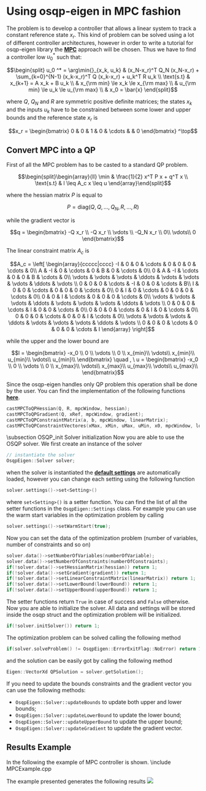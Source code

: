 # Using osqp-eigen in MPC fashion


The problem is to develop a controller that allows a linear system to track a constant reference state $x_r$. This kind of problem can be solved using a lot of different controller architectures, however in order to write a tutorial for osqp-eigen library the [**MPC**](https://en.wikipedia.org/wiki/Model_predictive_control) approach will be chosen.
 Thus we have to find a controller low $u_0^*$ such that:

```math
\begin{split}
  u_0 ^* = \arg\min{}_{x_k, u_k}   & (x_N-x_r)^T Q_N (x_N-x_r) + \sum_{k=0}^{N-1} (x_k-x_r)^T Q (x_k-x_r) + u_k^T R u_k \\
  \text{s.t} & x_{k+1} = A x_k + B u_k \\
  & x_{\rm min} \le x_k  \le x_{\rm max} \\
  & u_{\rm min} \le u_k  \le u_{\rm max} \\
  & x_0 = \bar{x}
\end{split}
```

 where $Q$, $Q_N$ and $R$ are symmetric positive definite matrices;
 the states $x_k$ and the inputs $u_k$ have to be constrained between some  lower and upper bounds and the reference state $x_r$ is
 
 ```math
 x_r = \begin{bmatrix} 0 & 0 & 1 & 0 & \cdots & & 0 \end{bmatrix} ^\top
 ```
 

 ## Convert MPC into a QP
 First of all the MPC problem has to be casted to a standard QP problem.

```math
\begin{split}\begin{array}{ll}
  \min & \frac{1}{2} x^T P x + q^T x \\
  \text{s.t} & l \leq A_c x \leq u
\end{array}\end{split}
 ```

where the hessian matrix $P$ is equal to
```math
P  = \text{diag}(Q, Q, ..., Q_N, R, ..., R)
```
while the gradient vector is
```math
q  = \begin{bmatrix}
-Q x_r \\
-Q x_r \\
\vdots \\
-Q_N x_r \\
0\\
\vdots\\
0
\end{bmatrix}
```

 The linear constraint matrix $A_c$ is
```math
A_c  =
\left[
\begin{array}{ccccc|cccc}
-I & 0 & 0 & \cdots & 0 & 0 & 0 & \cdots & 0\\
A & -I & 0 & \cdots & 0 & B & 0 & \cdots & 0\\
0 & A & -I & \cdots & 0 & 0 & B & \cdots &  0\\
\vdots & \vdots & \vdots  & \ddots & \vdots & \vdots & \vdots & \ddots & \vdots \\
0 & 0 & 0  & \cdots & -I & 0 & 0 & \cdots & B\\
I & 0 & 0 & \cdots & 0 & 0 & 0 & \cdots & 0\\
0 & I & 0 & \cdots & 0 & 0 & 0 & \cdots & 0\\
0 & 0 & I & \cdots & 0 & 0 & 0 & \cdots & 0\\
\vdots & \vdots & \vdots  & \ddots & \vdots & \vdots & \vdots & \ddots & \vdots \\
0 & 0 & 0 & \cdots & I & 0 & 0 & \cdots & 0\\
0 & 0 & 0 & \cdots & 0 & I & 0 & \cdots & 0\\
0 & 0 & 0 & \cdots & 0 & 0 & I & \cdots & 0\\
\vdots & \vdots & \vdots  & \ddots & \vdots & \vdots & \vdots & \ddots & \vdots \\
0 & 0 & 0 & \cdots & 0 & 0 & 0 & \cdots & I
\end{array}
\right]
```
 while the upper and the lower bound are
```math
l  = \begin{bmatrix}
-x_0 \\
0 \\
\vdots \\
0 \\
x_{min}\\
\vdots\\
x_{min}\\
u_{min}\\
\vdots\\
u_{min}\\
\end{bmatrix} \quad
, \ u  = \begin{bmatrix}
-x_0 \\
0 \\
\vdots \\
0 \\
x_{max}\\
\vdots\\
x_{max}\\
u_{max}\\
\vdots\\
u_{max}\\
\end{bmatrix}
```

Since the osqp-eigen handles only QP problem this operation shall be done by the user.
 You can find the implementation of the following functions [**here**](https://github.com/GiulioRomualdi/osqp-eigen/blob/master/example/src/MPCExample.cpp#L71-L182).
```cpp
castMPCToQPHessian(Q, R, mpcWindow, hessian);
castMPCToQPGradient(Q, xRef, mpcWindow, gradient);
castMPCToQPConstraintMatrix(a, b, mpcWindow, linearMatrix);
castMPCToQPConstraintVectores(xMax, xMin, uMax, uMin, x0, mpcWindow, lowerBound, upperBound);
```

 \subsection OSQP_init Solver initialization
Now you are able to use the OSQP solver. We first create an instance of the solver
```cpp
// instantiate the solver
OsqpEigen::Solver solver;
```
 when the solver is instantiated the [**default settings**](http://osqp.readthedocs.io/en/latest/interfaces/solver_settings.html) are automatically loaded, however you can change each setting using
 the following function
```cpp
solver.settings()->set<Setting>()
``` 
where `set<Setting>()` is a setter function. You can find the list of all the setter
 functions in the `OsqpEigen::Settings` class.
 For example you can use the warm start variables in the optimization problem by calling
```cpp
solver.settings()->setWarmStart(true);
```

 Now you can set the data of the optimization problem (number of variables, number of constraints
 and so on)
```cpp
solver.data()->setNumberOfVariables(numberOfVariable);
solver.data()->setNumberOfConstraints(numberOfConstraints);
if(!solver.data()->setHessianMatrix(hessian)) return 1;
if(!solver.data()->setGradient(gradient)) return 1;
if(!solver.data()->setLinearConstraintMatrix(linearMatrix)) return 1;
if(!solver.data()->setLowerBound(lowerBound)) return 1;
if(!solver.data()->setUpperBound(upperBound)) return 1;
``` 
The setter functions return `True` in case of success and `False` otherwise.
Now you are able to initialize the solver. All data and settings will be stored inside the osqp struct and the optimization problem will be initialized.
```cpp
if(!solver.initSolver()) return 1;
```
 The optimization problem can be solved calling the following method
```cpp
if(solver.solveProblem() != OsqpEigen::ErrorExitFlag::NoError) return 1;
``` 
and the solution can be easily got by calling the following method

```cpp
Eigen::VectorXd QPSolution = solver.getSolution();
```

 If you need to update the bounds constraints and the gradient vector you
 can use the following methods:
 - `OsqpEigen::Solver::updateBounds` to update both upper and lower bounds;
 - `OsqpEigen::Solver::updateLowerBound` to update the lower bound;
 - `OsqpEigen::Solver::updateUpperBound` to update the upper bound;
 - `OsqpEigen::Solver::updateGradient` to update the gradient vector.

## Results Example
In the following the example of MPC controller is shown.
\include MPCExample.cpp

The example presented generates the following results
![](/docs/figures/mpc_result.png)
